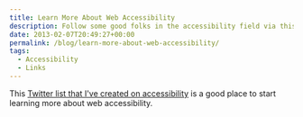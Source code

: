```yaml
---
title: Learn More About Web Accessibility
description: Follow some good folks in the accessibility field via this Twitter list.
date: 2013-02-07T20:49:27+00:00
permalink: /blog/learn-more-about-web-accessibility/
tags:
  - Accessibility
  - Links
---
```


This [Twitter list that I've created on accessibility](https://twitter.com/i/lists/84355088) is a good place to start learning more about web accessibility.
